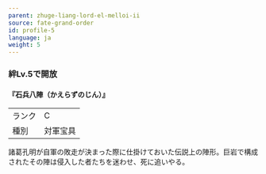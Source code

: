 ```yaml
---
parent: zhuge-liang-lord-el-melloi-ii
source: fate-grand-order
id: profile-5
language: ja
weight: 5
---
```


### 絆Lv.5で開放

#### 『石兵八陣（かえらずのじん）』

<table>
  <tr><td>ランク</td><td>C</td></tr>
  <tr><td>種別</td><td>対軍宝具</td></tr>
</table>

諸葛孔明が自軍の敗走が決まった際に仕掛けておいた伝説上の陣形。巨岩で構成されたその陣は侵入した者たちを迷わせ、死に追いやる。
